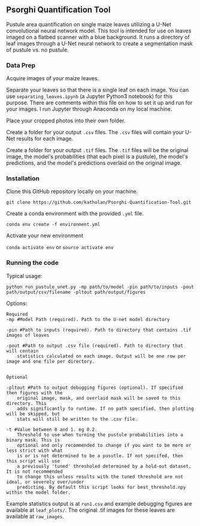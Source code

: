 ## Psorghi Quantification Tool

Pustule area quantification on single maize leaves utilizing a U-Net convolutional neural network model. This tool is intended for use on leaves imaged on a flatbed scanner with a blue background. It runs a directory of leaf images through a U-Net neural network to create a segmentation mask of pustule vs. no pustule.

### Data Prep

Acquire images of your maize leaves.

Separate your leaves so that there is a single leaf on each image. You can use `separating_leaves.ipynb` (a Jupyter Python3 notebook) for this purpose. There are comments within this file on how to set it up and run for your images. I run Jupyter through Anaconda on my local machine.

Place your cropped photos into their own folder.

Create a folder for your output `.csv` files. The `.csv` files will contain your U-Net results for each image.

Create a folder for your output `.tif` files. The `.tif` files will be the original image, the model's probabilities (that each pixel is a pustule), the model's predictions, and the model's predictions overlaid on the original image.

### Installation

Clone this GitHub repository locally on your machine.

```git clone https://github.com/katholan/Psorghi-Quantification-Tool.git```

Create a conda environment with the provided `.yml` file.

```conda env create -f environment.yml```

Activate your new environment

```conda activate env``` or ```source activate env```

### Running the code

Typical usage:

```python run_pustule_unet.py -mp path/to/model -pin path/to/inputs -pout path/output/csv/filename -pltout path/output/figures```

Options:

    Required
    -mp #Model Path (required). Path to the U-net model directory

    -pin #Path to inputs (required). Path to directory that contains .tif images of leaves

    -pout #Path to output .csv file (required). Path to directory that will contain
        statistics calculated on each image. Output will be one row per image and one file per directory.


    Optional
    
    -pltout #Path to output debugging figures (optional). If specified then figures with the
        original image, mask, and overlaid mask will be saved to this directory. This
        adds significantly to runtime. If no path specified, then plotting will be skipped, but
        stats will still be written to the .csv file.
        
    -t #Value between 0 and 1. eg 0.2.
        Threshold to use when turning the pustule probabilities into a binary mask. This is
        optional and only recommended to change if you want to be more or less strict with what
        is or is not determined to be a pusutle. If not specifed, then this script will use
        a previously 'tuned' thresholed determined by a hold-out dataset. It is not recommended
        to change this unless results with the tuned threshold are not ideal, or severely over/under
        predicting. By default this script looks for best_threshold.npy within the model folder.


Example statistics output is at `run1.csv` and example debugging figures are available at `leaf_plots/`. The original .tif images for these leaves are available at `raw_images`.
